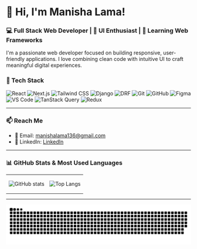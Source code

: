 # 👋 Hi, I'm Manisha Lama!  
### 💻 Full Stack Web Developer | 🎨 UI Enthusiast | 🚀 Learning Web Frameworks

I'm a passionate web developer focused on building responsive, user-friendly applications. I love combining clean code with intuitive UI to craft meaningful digital experiences.

### 🔧 Tech Stack  
![React](https://img.shields.io/badge/React-61DAFB?style=for-the-badge&logo=react&logoColor=black)
![Next.js](https://img.shields.io/badge/Next.js-000000?style=for-the-badge&logo=nextdotjs&logoColor=white)
![Tailwind CSS](https://img.shields.io/badge/TailwindCSS-38B2AC?style=for-the-badge&logo=tailwind-css&logoColor=white)
![Django](https://img.shields.io/badge/Django-092E20?style=for-the-badge&logo=django&logoColor=white)
![DRF](https://img.shields.io/badge/DRF-FF1709?style=for-the-badge&logo=django&logoColor=white)
![Git](https://img.shields.io/badge/Git-F05032?style=for-the-badge&logo=git&logoColor=white)
![GitHub](https://img.shields.io/badge/GitHub-181717?style=for-the-badge&logo=github&logoColor=white)
![Figma](https://img.shields.io/badge/Figma-F24E1E?style=for-the-badge&logo=figma&logoColor=white)
![VS Code](https://img.shields.io/badge/VSCode-007ACC?style=for-the-badge&logo=visual-studio-code&logoColor=white)
![TanStack Query](https://img.shields.io/badge/TanStack%20Query-FF4154?style=for-the-badge&logo=react-query&logoColor=white)
![Redux](https://img.shields.io/badge/Redux-764ABC?style=for-the-badge&logo=redux&logoColor=white)

---

### 📫 Reach Me  
- 📧 Email: manishalama136@gmail.com  
- 💼 LinkedIn: [LinkedIn](https://www.linkedin.com/in/manisha-lama-28b742224/)

---

### 📊 GitHub Stats & Most Used Languages  
<table>
<tr>
<td>

![GitHub stats](https://github-readme-stats.vercel.app/api?username=manishalama123&show_icons=true&theme=radical)

</td>
<td>

![Top Langs](https://github-readme-stats.vercel.app/api/top-langs/?username=manishalama123&layout=compact&theme=radical)

</td>
</tr>
</table>

---

![snake gif](https://raw.githubusercontent.com/manishalama123/manishalama123/output/github-snake-dark.svg)


